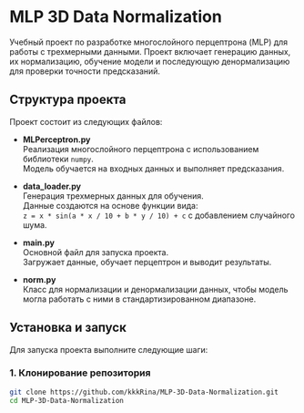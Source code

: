 # MLP 3D Data Normalization

Учебный проект по разработке многослойного перцептрона (MLP) для работы с трехмерными данными. Проект включает генерацию данных, их нормализацию, обучение модели и последующую денормализацию для проверки точности предсказаний.

## Структура проекта

Проект состоит из следующих файлов:

- **MLPerceptron.py**  
  Реализация многослойного перцептрона с использованием библиотеки `numpy`.  
  Модель обучается на входных данных и выполняет предсказания.

- **data_loader.py**  
  Генерация трехмерных данных для обучения.  
  Данные создаются на основе функции вида:  
  `z = x * sin(a * x / 10 + b * y / 10) + c` с добавлением случайного шума.

- **main.py**  
  Основной файл для запуска проекта.  
  Загружает данные, обучает перцептрон и выводит результаты.

- **norm.py**  
  Класс для нормализации и денормализации данных, чтобы модель могла работать с ними в стандартизированном диапазоне.

## Установка и запуск

Для запуска проекта выполните следующие шаги:

### 1. Клонирование репозитория

```bash
git clone https://github.com/kkkRina/MLP-3D-Data-Normalization.git
cd MLP-3D-Data-Normalization

 
